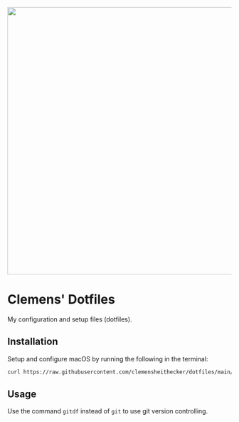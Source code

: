 <p align="center">
  <img src="https://repository-images.githubusercontent.com/341836887/4d857780-794c-11eb-8105-f505750be1af" width="600">
</p>

# Clemens' Dotfiles

My configuration and setup files (dotfiles).

## Installation

Setup and configure macOS by running the following in the terminal:

```sh
curl https://raw.githubusercontent.com/clemensheithecker/dotfiles/main/install.sh | zsh
```

## Usage

Use the command `gitdf` instead of `git` to use git version controlling.
